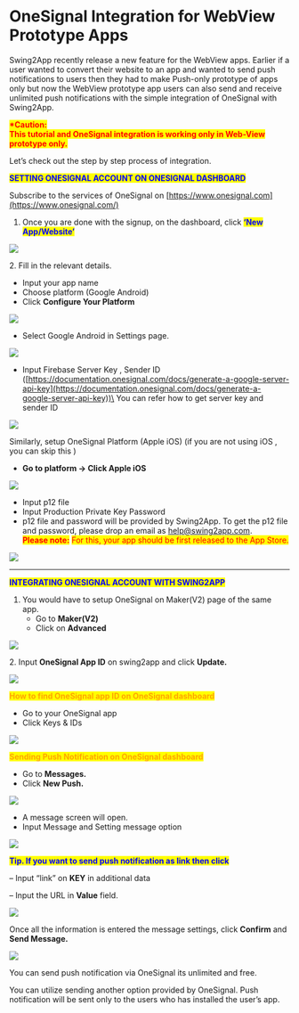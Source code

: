 # OneSignal Integration for WebView Prototype Apps

Swing2App recently release a new feature for the WebView apps. Earlier if a user wanted to convert their website to an app and wanted to send push notifications to users then they had to make Push-only prototype of apps only but now the WebView prototype app users can also send and receive unlimited push notifications with the simple integration of OneSignal with Swing2App.

<mark style="color:red;">**\*Caution:**</mark>\
<mark style="color:red;">**This tutorial and OneSignal integration is working only in Web-View prototype only.**</mark>

&#x20;

Let’s check out the step by step process of integration.

<mark style="color:blue;">**SETTING ONESIGNAL ACCOUNT ON ONESIGNAL DASHBOARD**</mark>

Subscribe to the services of OneSignal on [https://www.onesignal.com](https://www.onesignal.com/)

1. Once you are done with the signup, on the dashboard, click <mark style="color:blue;">**‘New App/Website’**</mark>

![](https://support.swing2app.com/wp-content/uploads/2020/11/Group-2177.png)

2\. Fill in the relevant details.

* Input your app name
* Choose platform (Google Android)
* Click **Configure Your Platform**

![](https://support.swing2app.com/wp-content/uploads/2020/11/Group-2196.png)

* Select Google Android in Settings page.

![](https://support.swing2app.com/wp-content/uploads/2020/11/Group-2180.png)

&#x20;

* Input Firebase Server Key , Sender ID\
  ([https://documentation.onesignal.com/docs/generate-a-google-server-api-key](https://documentation.onesignal.com/docs/generate-a-google-server-api-key))\
  You can refer how to get server key and sender ID

![](https://support.swing2app.com/wp-content/uploads/2020/11/Group-2195.png)

Similarly, setup OneSignal Platform (Apple iOS) (if you are not using iOS , you can skip this )

* **Go to platform -> Click Apple iOS**

![](https://support.swing2app.com/wp-content/uploads/2020/11/Group-2182.png)

&#x20;

* Input p12 file
* Input Production Private Key Password
* p12 file and password will be provided by Swing2App. To get the p12 file and password, please drop an email as [help@swing2app.com](mailto:help@swing2app.com).\
  <mark style="color:red;">**Please note:**</mark> <mark style="color:red;"></mark><mark style="color:red;">For this, your app should be first released to the App Store.</mark>

![](https://support.swing2app.com/wp-content/uploads/2020/11/Group-2194.png)

***

&#x20;

<mark style="color:blue;">**INTEGRATING ONESIGNAL ACCOUNT WITH SWING2APP**</mark>

1. You would have to setup OneSignal on Maker(V2) page of the same app.
   * Go to **Maker(V2)**
   * Click on **Advanced**

![](https://support.swing2app.com/wp-content/uploads/2020/11/Group-2185.png)

&#x20;

2\.  Input **OneSignal App ID** on swing2app and click **Update.**

![](https://support.swing2app.com/wp-content/uploads/2020/11/Group-2187.png)

&#x20;

<mark style="color:orange;">**How to find OneSignal app ID on OneSignal dashboard**</mark>

* Go to your OneSignal app
* Click Keys & IDs

![](https://support.swing2app.com/wp-content/uploads/2020/11/Group-2188.png)

&#x20;

<mark style="color:orange;">**Sending Push Notification on OneSignal dashboard**</mark>

* Go to **Messages.**
* Click **New Push.**

![](https://support.swing2app.com/wp-content/uploads/2020/11/Group-2189.png)

&#x20;

* A message screen will open.
* Input Message and Setting message option

![](https://support.swing2app.com/wp-content/uploads/2020/11/Group-2193.png)

&#x20;<mark style="color:blue;">**Tip. If you want to send push notification as link then click**</mark>

– Input “link” on **KEY** in additional data

– Input the URL in **Value** field.

![](https://support.swing2app.com/wp-content/uploads/2020/11/Group-2191.png)

&#x20;

Once all the information is entered the message settings, click **Confirm** and **Send Message.**

![](https://support.swing2app.com/wp-content/uploads/2020/11/Group-2192.png)

&#x20;

You can send push notification via OneSignal its unlimited and free.

You can utilize sending another option provided by OneSignal. Push notification will be sent only to the users who has installed the user’s app.
